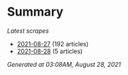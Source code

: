 # Summary
*Latest scrapes*
* [2021-08-27](https://github.com/nuuuwan/news_lk/blob/data/news_lk.2021-08-27.json) (192 articles)
* [2021-08-28](https://github.com/nuuuwan/news_lk/blob/data/news_lk.2021-08-28.json) (5 articles)

*Generated at 03:08AM, August 28, 2021*